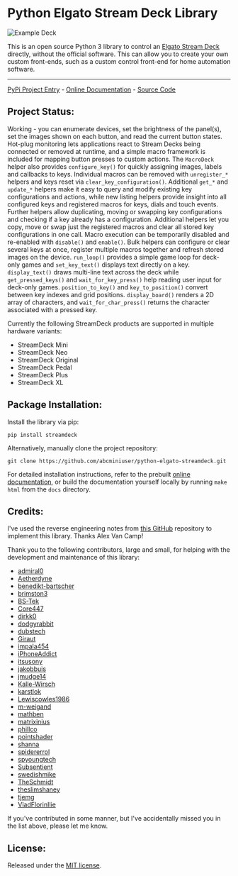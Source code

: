 # Python Elgato Stream Deck Library

![Example Deck](ExampleDeck.jpg)

This is an open source Python 3 library to control an
[Elgato Stream Deck](https://www.elgato.com/en/gaming/stream-deck) directly,
without the official software. This can allow you to create your own custom
front-ends, such as a custom control front-end for home automation software.

_________________

[PyPi Project Entry](https://pypi.org/project/streamdeck/) - [Online Documentation](https://python-elgato-streamdeck.readthedocs.io) - [Source Code](https://github.com/abcminiuser/python-elgato-streamdeck)


## Project Status:

Working - you can enumerate devices, set the brightness of the panel(s), set
the images shown on each button, and read the current button states.
Hot-plug monitoring lets applications react to Stream Decks being connected or
removed at runtime, and a simple macro framework is included for mapping
button presses to custom actions. The ``MacroDeck`` helper also provides
``configure_key()`` for quickly assigning images, labels and callbacks to keys.
Individual macros can be removed with ``unregister_*`` helpers and keys reset
via ``clear_key_configuration()``. Additional ``get_*`` and ``update_*``
helpers make it easy to query and modify existing key configurations and
actions, while new listing helpers provide insight into all configured keys and
registered macros for keys, dials and touch events.
Further helpers allow duplicating, moving or swapping key configurations and
checking if a key already has a configuration. Additional helpers let you copy,
move or swap just the registered macros and clear all stored key
configurations in one call. Macro execution can be temporarily disabled and
re-enabled with ``disable()`` and ``enable()``.
Bulk helpers can configure or clear several keys at once, register
multiple macros together and refresh stored images on the device.
``run_loop()`` provides a simple game loop for deck-only games and ``set_key_text()`` displays text directly on a key.
``display_text()`` draws multi-line text across the deck while ``get_pressed_keys()``
and ``wait_for_key_press()`` help reading user input for deck-only games.
``position_to_key()`` and ``key_to_position()`` convert between key indexes and grid
positions. ``display_board()`` renders a 2D array of characters, and
``wait_for_char_press()`` returns the character associated with a pressed key.

Currently the following StreamDeck products are supported in multiple hardware
variants:

* StreamDeck Mini
* StreamDeck Neo
* StreamDeck Original
* StreamDeck Pedal
* StreamDeck Plus
* StreamDeck XL

## Package Installation:

Install the library via pip:

```
pip install streamdeck
```

Alternatively, manually clone the project repository:

```
git clone https://github.com/abcminiuser/python-elgato-streamdeck.git
```

For detailed installation instructions, refer to the prebuilt
[online documentation](https://python-elgato-streamdeck.readthedocs.io), or
build the documentation yourself locally by running `make html` from the `docs`
directory.


## Credits:

I've used the reverse engineering notes from
[this GitHub](https://github.com/alvancamp/node-elgato-stream-deck/blob/master/NOTES.md)
repository to implement this library. Thanks Alex Van Camp!

Thank you to the following contributors, large and small, for helping with the
development and maintenance of this library:

- [admiral0](https://github.com/admiral0)
- [Aetherdyne](https://github.com/Aetherdyne)
- [benedikt-bartscher](https://github.com/benedikt-bartscher)
- [brimston3](https://github.com/brimston3)
- [BS-Tek](https://github.com/BS-Tek)
- [Core447](https://github.com/Core447)
- [dirkk0](https://github.com/dirkk0)
- [dodgyrabbit](https://github.com/dodgyrabbit)
- [dubstech](https://github.com/dubstech)
- [Giraut](https://github.com/Giraut)
- [impala454](https://github.com/impala454)
- [iPhoneAddict](https://github.com/iPhoneAddict)
- [itsusony](https://github.com/itsusony)
- [jakobbuis](https://github.com/jakobbuis)
- [jmudge14](https://github.com/jmudge14)
- [Kalle-Wirsch](https://github.com/Kalle-Wirsch)
- [karstlok](https://github.com/karstlok)
- [Lewiscowles1986](https://github.com/Lewiscowles1986)
- [m-weigand](https://github.com/m-weigand)
- [mathben](https://github.com/mathben)
- [matrixinius](https://github.com/matrixinius)
- [phillco](https://github.com/phillco)
- [pointshader](https://github.com/pointshader)
- [shanna](https://github.com/shanna)
- [spidererrol](https://github.com/Spidererrol)
- [spyoungtech](https://github.com/spyoungtech)
- [Subsentient](https://github.com/Subsentient)
- [swedishmike](https://github.com/swedishmike)
- [TheSchmidt](https://github.com/TheSchmidt)
- [theslimshaney](https://github.com/theslimshaney)
- [tjemg](https://github.com/tjemg)
- [VladFlorinIlie](https://github.com/VladFlorinIlie)

If you've contributed in some manner, but I've accidentally missed you in the
list above, please let me know.


## License:

Released under the [MIT license](LICENSE).
